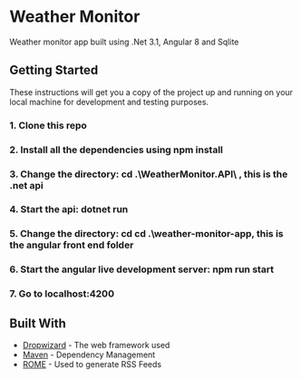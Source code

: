 # Weather Monitor

Weather monitor app built using .Net 3.1, Angular 8 and Sqlite

## Getting Started

These instructions will get you a copy of the project up and running on your local machine for development and testing purposes.

### 1. Clone this repo
### 2. Install all the dependencies using npm install
### 3. Change the directory: cd .\WeatherMonitor.API\ , this is the .net api
### 4. Start the api: dotnet run
### 5. Change the directory: cd cd .\weather-monitor-app\, this is the angular front end folder
### 6. Start the angular live development server: npm run start
### 7. Go to localhost:4200

## Built With

* [Dropwizard](http://www.dropwizard.io/1.0.2/docs/) - The web framework used
* [Maven](https://maven.apache.org/) - Dependency Management
* [ROME](https://rometools.github.io/rome/) - Used to generate RSS Feeds


